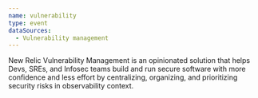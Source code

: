 ```yaml
---
name: vulnerability
type: event
dataSources:
  - Vulnerability management
---
```


New Relic Vulnerability Management is an opinionated solution that helps Devs, SREs, and Infosec teams build and run secure software with more confidence and less effort by centralizing, organizing, and prioritizing security risks in observability context.
